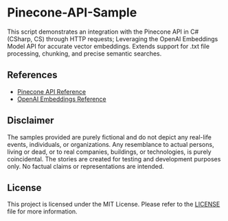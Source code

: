 # Pinecone-API-Sample
This script demonstrates an integration with the Pinecone API in C# (CSharp, CS) through HTTP requests; Leveraging the  OpenAI Embeddings Model API for accurate vector embeddings. Extends support for .txt file processing, chunking, and precise semantic searches.

## References
- [Pinecone API Reference](https://docs.pinecone.io/reference/describe_index_stats_post)
- [OpenAI Embeddings Reference](https://platform.openai.com/docs/guides/embeddings)

## Disclaimer
The samples provided are purely fictional and do not depict any real-life events, individuals, or organizations. Any resemblance to actual persons, living or dead, or to real companies, buildings, or technologies, is purely coincidental. The stories are created for testing and development purposes only. No factual claims or representations are intended.


## License
This project is licensed under the MIT License. Please refer to the [LICENSE](./LICENSE) file for more information.
